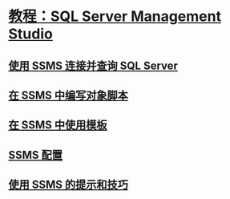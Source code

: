 # [教程：SQL Server Management Studio](tutorial-sql-server-management-studio.md)
## [使用 SSMS 连接并查询 SQL Server](connect-query-sql-server.md)
## [在 SSMS 中编写对象脚本](scripting-ssms.md)
## [在 SSMS 中使用模板](templates-ssms.md)
## [SSMS 配置](ssms-configuration.md)
## [使用 SSMS 的提示和技巧](ssms-tricks.md)



